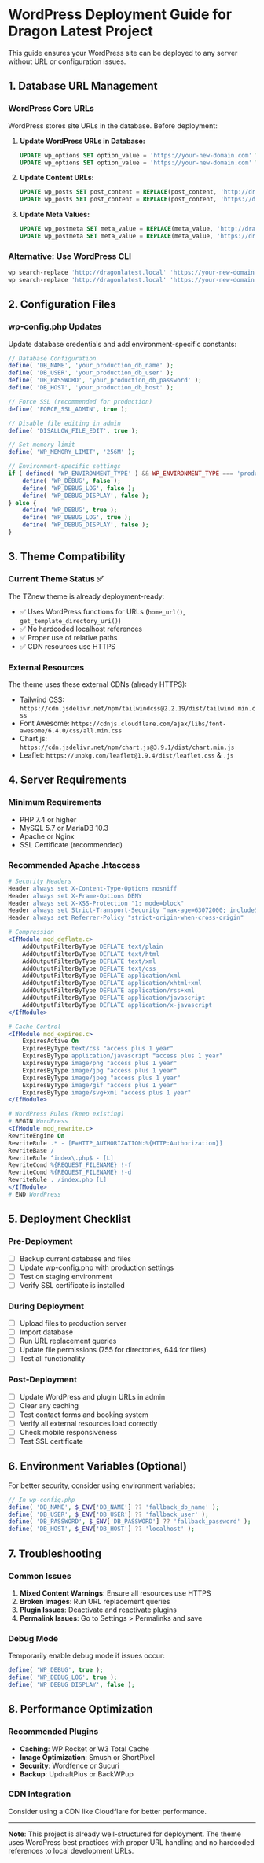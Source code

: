 # WordPress Deployment Guide for Dragon Latest Project

This guide ensures your WordPress site can be deployed to any server without URL or configuration issues.

## 1. Database URL Management

### WordPress Core URLs
WordPress stores site URLs in the database. Before deployment:

1. **Update WordPress URLs in Database:**
   ```sql
   UPDATE wp_options SET option_value = 'https://your-new-domain.com' WHERE option_name = 'home';
   UPDATE wp_options SET option_value = 'https://your-new-domain.com' WHERE option_name = 'siteurl';
   ```

2. **Update Content URLs:**
   ```sql
   UPDATE wp_posts SET post_content = REPLACE(post_content, 'http://dragonlatest.local', 'https://your-new-domain.com');
   UPDATE wp_posts SET post_content = REPLACE(post_content, 'https://dragonlatest.local', 'https://your-new-domain.com');
   ```

3. **Update Meta Values:**
   ```sql
   UPDATE wp_postmeta SET meta_value = REPLACE(meta_value, 'http://dragonlatest.local', 'https://your-new-domain.com');
   UPDATE wp_postmeta SET meta_value = REPLACE(meta_value, 'https://dragonlatest.local', 'https://your-new-domain.com');
   ```

### Alternative: Use WordPress CLI
```bash
wp search-replace 'http://dragonlatest.local' 'https://your-new-domain.com' --dry-run
wp search-replace 'http://dragonlatest.local' 'https://your-new-domain.com'
```

## 2. Configuration Files

### wp-config.php Updates
Update database credentials and add environment-specific constants:

```php
// Database Configuration
define( 'DB_NAME', 'your_production_db_name' );
define( 'DB_USER', 'your_production_db_user' );
define( 'DB_PASSWORD', 'your_production_db_password' );
define( 'DB_HOST', 'your_production_db_host' );

// Force SSL (recommended for production)
define( 'FORCE_SSL_ADMIN', true );

// Disable file editing in admin
define( 'DISALLOW_FILE_EDIT', true );

// Set memory limit
define( 'WP_MEMORY_LIMIT', '256M' );

// Environment-specific settings
if ( defined( 'WP_ENVIRONMENT_TYPE' ) && WP_ENVIRONMENT_TYPE === 'production' ) {
    define( 'WP_DEBUG', false );
    define( 'WP_DEBUG_LOG', false );
    define( 'WP_DEBUG_DISPLAY', false );
} else {
    define( 'WP_DEBUG', true );
    define( 'WP_DEBUG_LOG', true );
    define( 'WP_DEBUG_DISPLAY', false );
}
```

## 3. Theme Compatibility

### Current Theme Status ✅
The TZnew theme is already deployment-ready:

- ✅ Uses WordPress functions for URLs (`home_url()`, `get_template_directory_uri()`)
- ✅ No hardcoded localhost references
- ✅ Proper use of relative paths
- ✅ CDN resources use HTTPS

### External Resources
The theme uses these external CDNs (already HTTPS):
- Tailwind CSS: `https://cdn.jsdelivr.net/npm/tailwindcss@2.2.19/dist/tailwind.min.css`
- Font Awesome: `https://cdnjs.cloudflare.com/ajax/libs/font-awesome/6.4.0/css/all.min.css`
- Chart.js: `https://cdn.jsdelivr.net/npm/chart.js@3.9.1/dist/chart.min.js`
- Leaflet: `https://unpkg.com/leaflet@1.9.4/dist/leaflet.css` & `.js`

## 4. Server Requirements

### Minimum Requirements
- PHP 7.4 or higher
- MySQL 5.7 or MariaDB 10.3
- Apache or Nginx
- SSL Certificate (recommended)

### Recommended Apache .htaccess
```apache
# Security Headers
Header always set X-Content-Type-Options nosniff
Header always set X-Frame-Options DENY
Header always set X-XSS-Protection "1; mode=block"
Header always set Strict-Transport-Security "max-age=63072000; includeSubDomains; preload"
Header always set Referrer-Policy "strict-origin-when-cross-origin"

# Compression
<IfModule mod_deflate.c>
    AddOutputFilterByType DEFLATE text/plain
    AddOutputFilterByType DEFLATE text/html
    AddOutputFilterByType DEFLATE text/xml
    AddOutputFilterByType DEFLATE text/css
    AddOutputFilterByType DEFLATE application/xml
    AddOutputFilterByType DEFLATE application/xhtml+xml
    AddOutputFilterByType DEFLATE application/rss+xml
    AddOutputFilterByType DEFLATE application/javascript
    AddOutputFilterByType DEFLATE application/x-javascript
</IfModule>

# Cache Control
<IfModule mod_expires.c>
    ExpiresActive On
    ExpiresByType text/css "access plus 1 year"
    ExpiresByType application/javascript "access plus 1 year"
    ExpiresByType image/png "access plus 1 year"
    ExpiresByType image/jpg "access plus 1 year"
    ExpiresByType image/jpeg "access plus 1 year"
    ExpiresByType image/gif "access plus 1 year"
    ExpiresByType image/svg+xml "access plus 1 year"
</IfModule>

# WordPress Rules (keep existing)
# BEGIN WordPress
<IfModule mod_rewrite.c>
RewriteEngine On
RewriteRule .* - [E=HTTP_AUTHORIZATION:%{HTTP:Authorization}]
RewriteBase /
RewriteRule ^index\.php$ - [L]
RewriteCond %{REQUEST_FILENAME} !-f
RewriteCond %{REQUEST_FILENAME} !-d
RewriteRule . /index.php [L]
</IfModule>
# END WordPress
```

## 5. Deployment Checklist

### Pre-Deployment
- [ ] Backup current database and files
- [ ] Update wp-config.php with production settings
- [ ] Test on staging environment
- [ ] Verify SSL certificate is installed

### During Deployment
- [ ] Upload files to production server
- [ ] Import database
- [ ] Run URL replacement queries
- [ ] Update file permissions (755 for directories, 644 for files)
- [ ] Test all functionality

### Post-Deployment
- [ ] Update WordPress and plugin URLs in admin
- [ ] Clear any caching
- [ ] Test contact forms and booking system
- [ ] Verify all external resources load correctly
- [ ] Check mobile responsiveness
- [ ] Test SSL certificate

## 6. Environment Variables (Optional)

For better security, consider using environment variables:

```php
// In wp-config.php
define( 'DB_NAME', $_ENV['DB_NAME'] ?? 'fallback_db_name' );
define( 'DB_USER', $_ENV['DB_USER'] ?? 'fallback_user' );
define( 'DB_PASSWORD', $_ENV['DB_PASSWORD'] ?? 'fallback_password' );
define( 'DB_HOST', $_ENV['DB_HOST'] ?? 'localhost' );
```

## 7. Troubleshooting

### Common Issues
1. **Mixed Content Warnings**: Ensure all resources use HTTPS
2. **Broken Images**: Run URL replacement queries
3. **Plugin Issues**: Deactivate and reactivate plugins
4. **Permalink Issues**: Go to Settings > Permalinks and save

### Debug Mode
Temporarily enable debug mode if issues occur:
```php
define( 'WP_DEBUG', true );
define( 'WP_DEBUG_LOG', true );
define( 'WP_DEBUG_DISPLAY', false );
```

## 8. Performance Optimization

### Recommended Plugins
- **Caching**: WP Rocket or W3 Total Cache
- **Image Optimization**: Smush or ShortPixel
- **Security**: Wordfence or Sucuri
- **Backup**: UpdraftPlus or BackWPup

### CDN Integration
Consider using a CDN like Cloudflare for better performance.

---

**Note**: This project is already well-structured for deployment. The theme uses WordPress best practices with proper URL handling and no hardcoded references to local development URLs.